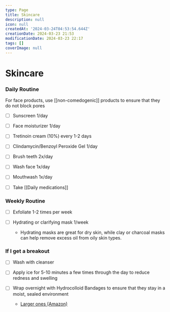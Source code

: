 ```yaml
---
type: Page
title: Skincare
description: null
icon: null
createdAt: '2024-03-24T04:53:54.644Z'
creationDate: 2024-03-23 21:53
modificationDate: 2024-03-23 22:17
tags: []
coverImage: null
---
```


# Skincare

### Daily Routine

For face products, use [[non-comedogenic]] products to ensure that they do not block pores

- [ ] Sunscreen 1/day

- [ ] Face moisturizer 1/day

- [ ] Tretinoin cream (10%) every 1-2 days

- [ ] Clindamycin/Benzoyl Peroxide Gel 1/day

- [ ] Brush teeth 2x/day

- [ ] Wash face 1x/day

- [ ] Mouthwash 1x/day

- [ ] Take [[Daily medications]]

### Weekly Routine

- [ ] Exfoliate 1-2 times per week 

- [ ] Hydrating or clarifying mask 1/week

    - Hydrating masks are great for dry skin, while clay or charcoal masks can help remove excess oil from oily skin types.

### If I get a breakout

- [ ] Wash with cleanser

- [ ] Apply ice for 5-10 minutes a few times through the day to reduce redness and swelling

- [ ] Wrap overnight with Hydrocolloid Bandages to ensure that they stay in a moist, sealed environment

    - [Larger ones (Amazon)](https://www.amazon.com/All-Health-Advanced-Healing-Regular/dp/B07D1CT9DX?crid=3228QLYVLJC3Y&dib=eyJ2IjoiMSJ9.hoCyeoNEa463bbXjUxEh8tt2vlVn0jUUDI_xOElWwN-y3B7voxs093-lv090iydMJhXw6MyDlSvSrap0q2PaCl-byfDFTtTT0cUnytaHV8H2F85VwGMTtpbZIiU8q2NVxfb0coLKaVI6jQUae361MrLTDsB0VQyFv_n1w7Dn_9Y_H1Z-hfdOrLCAlBfEMewLwwkgGrSR5pB8uDr4guXWZQu1aoLayML0BJzstp1fTP5uU4FOjpU6kcBEs7lEJE4PPg4cHdf9wNFNS2YotlfjxfgaKjvOgzQgufEckqbZDM8.UdJCzoOehK08pnlMP9uLgWV26yadEBm4msMEaZbm1HM&dib_tag=se&keywords=Hydrocolloid+Bandages&qid=1711256860&sprefix=hydrocolloid+bandages,aps,242&sr=8-5&th=1)


